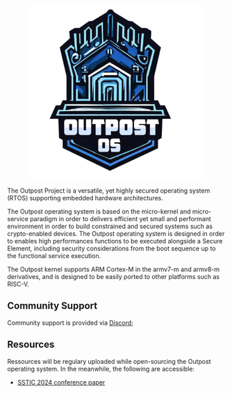<p align="center">
  <img width="400" src="outpost.png">
</p>

The Outpost Project is a versatile, yet highly secured operating system (RTOS) supporting embedded hardware architectures.

The Outpost operating system is based on the micro-kernel and micro-service paradigm in order to delivers efficient yet small and performant environment in order to build constrained and secured systems such as crypto-enabled devices.
The Outpost operating system is designed in order to enables high performances functions to be executed alongside a Secure Element, including
security considerations from the boot sequence up to the functional service execution.

The Outpost kernel supports ARM Cortex-M in the armv7-m and armv8-m derivatives, and is designed to be easily ported to other platforms such as RISC-V.

## Community Support

Community support is provided via [Discord](https://discord.gg/939Tjte7);

## Resources

Ressources will be regulary uploaded while open-sourcing the Outpost operating system. In the meanwhile, the following are accessible:

   * [SSTIC 2024 conference paper](https://www.sstic.org/2024/presentation/once_upon_a_time_in_iot_an_industry-grade_os_perspective_for_iot_security/)

